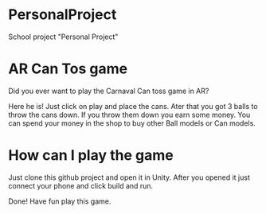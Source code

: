 # PersonalProject
School project "Personal Project"

# AR Can Tos game
Did you ever want to play the Carnaval Can toss game in AR?

Here he is! Just click on play and place the cans. Ater that you got 3 balls to throw the cans down. If you throw them down you earn some money. You can spend your money in the shop to buy other Ball models or Can models.

# How can I play the game
Just clone this github project and open it in Unity.
After you opened it just connect your phone and click build and run.

Done! Have fun play this game.

